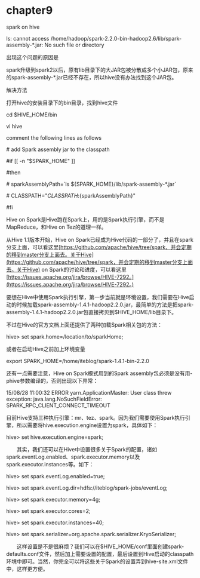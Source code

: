 # chapter9

spark on hive

ls: cannot access /home/hadoop/spark-2.2.0-bin-hadoop2.6/lib/spark-assembly-\*.jar: No such file or directory

出现这个问题的原因是

spark升级到spark2以后，原有lib目录下的大JAR包被分散成多个小JAR包，原来的spark-assembly-\*.jar已经不存在，所以hive没有办法找到这个JAR包。

解决方法

打开hive的安装目录下的bin目录，找到hive文件

cd $HIVE\_HOME/bin

vi hive

comment the following lines as follows

\# add Spark assembly jar to the classpath

\#if \[\[ -n "$SPARK\_HOME" \]\]

\#then

\#  sparkAssemblyPath=\`ls ${SPARK\_HOME}/lib/spark-assembly-\*.jar\`

\#  CLASSPATH="${CLASSPATH}:${sparkAssemblyPath}"

\#fi

Hive on Spark是Hive跑在Spark上，用的是Spark执行引擎，而不是MapReduce，和Hive on Tez的道理一样。

从Hive 1.1版本开始，Hive on Spark已经成为Hive代码的一部分了，并且在spark分支上面，可以看这里[https://github.com/apache/hive/tree/spark，并会定期的移到master分支上面去。关于Hive](https://github.com/apache/hive/tree/spark，并会定期的移到master分支上面去。关于Hive) on Spark的讨论和进度，可以看这里[https://issues.apache.org/jira/browse/HIVE-7292。](https://issues.apache.org/jira/browse/HIVE-7292。)

要想在Hive中使用Spark执行引擎，第一步当前就是环境设置，我们需要在Hive启动的时候加载spark-assembly-1.4.1-hadoop2.2.0.jar，最简单的方法是把spark-assembly-1.4.1-hadoop2.2.0.jar包直接拷贝到$HIVE\_HOME/lib目录下。

不过在Hive的官方文档上面还提供了两种加载Spark相关包的方法：

hive&gt; set spark.home=/location/to/sparkHome;

或者在启动Hive之前加上环境变量

export SPARK\_HOME=/home/iteblog/spark-1.4.1-bin-2.2.0

还有一点需要注意，Hive on Spark模式用到的Spark assembly包必须是没有用-phive参数编译的，否则出现以下异常：

15/08/28 11:00:32 ERROR yarn.ApplicationMaster: User class threw exception: java.lang.NoSuchFieldError: SPARK\_RPC\_CLIENT\_CONNECT\_TIMEOUT



目前Hive支持三种执行引擎：mr、tez、spark。因为我们需要使用Spark执行引擎，所以需要将hive.execution.engine设置为spark，具体如下：



hive&gt; set hive.execution.engine=spark;

　　其实，我们还可以在Hive中设置很多关于Spark的配置，诸如spark.eventLog.enabled、spark.executor.memory以及spark.executor.instances等。如下：



hive&gt; set spark.eventLog.enabled=true;

hive&gt; set spark.eventLog.dir=hdfs://iteblog/spark-jobs/eventLog;

hive&gt; set spark.executor.memory=4g;

hive&gt; set spark.executor.cores=2;

hive&gt; set spark.executor.instances=40;

hive&gt; set spark.serializer=org.apache.spark.serializer.KryoSerializer;

　　这样设置是不是很麻烦？我们可以在$HIVE\_HOME/conf里面创建spark-defaults.conf文件，然后加上需要设置的配置，最后设置到Hive启动的classpath环境中即可。当然，你完全可以将这些关于Spark的设置弄到hive-site.xml文件中，这样更方便。

